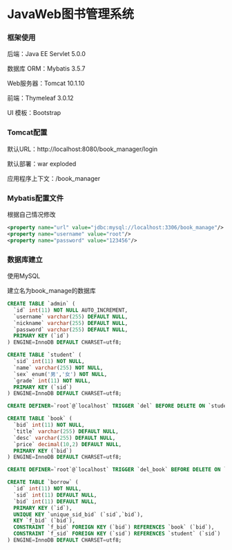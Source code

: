 # JavaWeb图书管理系统

### 框架使用

后端：Java EE Servlet  5.0.0

数据库 ORM：Mybatis  3.5.7

Web服务器：Tomcat 10.1.10

前端：Thymeleaf  3.0.12

UI 模板：Bootstrap  

### Tomcat配置

默认URL：http://localhost:8080/book_manager/login

默认部署：war exploded

应用程序上下文：/book_manager

### Mybatis配置文件

根据自己情况修改

```xml
<property name="url" value="jdbc:mysql://localhost:3306/book_manage"/>
<property name="username" value="root"/>
<property name="password" value="123456"/>
```

### 数据库建立

使用MySQL

建立名为book_manage的数据库

```sql
CREATE TABLE `admin` (
  `id` int(11) NOT NULL AUTO_INCREMENT,
  `username` varchar(255) DEFAULT NULL,
  `nickname` varchar(255) DEFAULT NULL,
  `password` varchar(255) DEFAULT NULL,
  PRIMARY KEY (`id`)
) ENGINE=InnoDB DEFAULT CHARSET=utf8;

CREATE TABLE `student` (
  `sid` int(11) NOT NULL,
  `name` varchar(255) NOT NULL,
  `sex` enum('男','女') NOT NULL,
  `grade` int(11) NOT NULL,
  PRIMARY KEY (`sid`)
) ENGINE=InnoDB DEFAULT CHARSET=utf8;

CREATE DEFINER=`root`@`localhost` TRIGGER `del` BEFORE DELETE ON `student` FOR EACH ROW DELETE FROM borrow WHERE sid = old.sid;

CREATE TABLE `book` (
  `bid` int(11) NOT NULL,
  `title` varchar(255) DEFAULT NULL,
  `desc` varchar(255) DEFAULT NULL,
  `price` decimal(10,2) DEFAULT NULL,
  PRIMARY KEY (`bid`)
) ENGINE=InnoDB DEFAULT CHARSET=utf8;

CREATE DEFINER=`root`@`localhost` TRIGGER `del_book` BEFORE DELETE ON `book` FOR EACH ROW DELETE FROM borrow WHERE bid =old.bid;

CREATE TABLE `borrow` (
  `id` int(11) NOT NULL,
  `sid` int(11) DEFAULT NULL,
  `bid` int(11) DEFAULT NULL,
  PRIMARY KEY (`id`),
  UNIQUE KEY `unique_sid_bid` (`sid`,`bid`),
  KEY `f_bid` (`bid`),
  CONSTRAINT `f_bid` FOREIGN KEY (`bid`) REFERENCES `book` (`bid`),
  CONSTRAINT `f_sid` FOREIGN KEY (`sid`) REFERENCES `student` (`sid`)
) ENGINE=InnoDB DEFAULT CHARSET=utf8;
```

